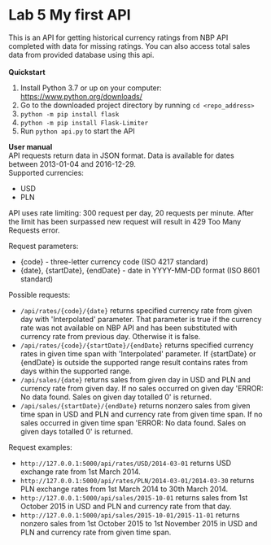 # Lab 5 My first API
This is an API for getting historical currency ratings from 
NBP API completed with data for missing ratings. You can also 
access total sales data from provided database using this api.  
<br/>
**Quickstart**  
1. Install Python 3.7 or up on your computer: https://www.python.org/downloads/
2. Go to the downloaded project directory by running `cd <repo_address>`
3. `python -m pip install flask`
4. `python -m pip install Flask-Limiter`
5. Run `python api.py` to start the API  

**User manual**  
API requests return data in JSON format. Data is available for dates between 
2013-01-04 and 2016-12-29.  
Supported currencies:
- USD
- PLN 

API uses rate limiting: 300 request per day, 20 requests per minute. After 
the limit has been surpassed new request will result in 429 Too Many Requests
error.

Request parameters:
- {code} - three-letter currency code (ISO 4217 standard)
- {date}, {startDate}, {endDate} - date in YYYY-MM-DD format (ISO 8601 standard)

Possible requests:
- `/api/rates/{code}/{date}` returns specified currency rate from given day 
with 'Interpolated' parameter. That parameter is true if the currency rate 
was not available on NBP API and has been substituted with currency rate 
from previous day. Otherwise it is false.
- `/api/rates/{code}/{startDate}/{endDate}` returns specified currency rates 
in given time span with 'Interpolated' parameter. If {startDate} or {endDate}
is outside the supported range result contains rates from days within the supported
range.
- `/api/sales/{date}` returns sales from given day in USD and PLN and currency 
rate from given day. If no sales occurred on given day 'ERROR: No data found. Sales
 on given day totalled 0' is returned.
- `/api/sales/{startDate}/{endDate}` returns nonzero sales from given time span in USD 
and PLN and currency rate from given time span. If no sales occurred in given time span
 'ERROR: No data found. Sales on given days totalled 0' is returned.  
 
Request examples:
 - `http://127.0.0.1:5000/api/rates/USD/2014-03-01` returns USD exchange rate from 
1st March 2014.
- `http://127.0.0.1:5000/api/rates/PLN/2014-03-01/2014-03-30` returns PLN exchange rates from 1st March 2014
to 30th March 2014.
- `http://127.0.0.1:5000/api/sales/2015-10-01` returns sales from 1st October 2015 in USD and PLN and currency 
rate from that day.
- `http://127.0.0.1:5000/api/sales/2015-10-01/2015-11-01` returns nonzero sales from 1st October 2015 to 
1st November 2015 in USD and PLN and currency rate from given time span.

